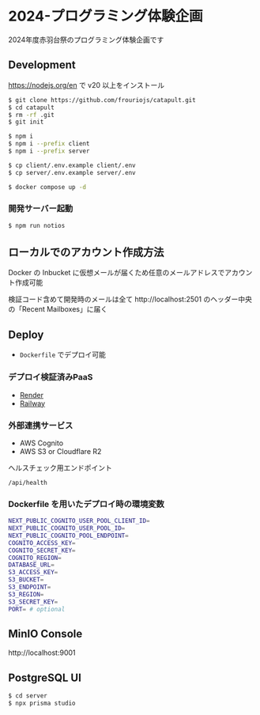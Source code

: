 # 2024-プログラミング体験企画

2024年度赤羽台祭のプログラミング体験企画です

## Development

https://nodejs.org/en で v20 以上をインストール

```sh
$ git clone https://github.com/frouriojs/catapult.git
$ cd catapult
$ rm -rf .git
$ git init
```

```sh
$ npm i
$ npm i --prefix client
$ npm i --prefix server
```

```sh
$ cp client/.env.example client/.env
$ cp server/.env.example server/.env
```

```sh
$ docker compose up -d
```

### 開発サーバー起動

```sh
$ npm run notios
```

## ローカルでのアカウント作成方法

Docker の Inbucket に仮想メールが届くため任意のメールアドレスでアカウント作成可能

検証コード含めて開発時のメールは全て http://localhost:2501 のヘッダー中央の「Recent Mailboxes」に届く

## Deploy

- `Dockerfile` でデプロイ可能

### デプロイ検証済みPaaS

- [Render](https://render.com)
- [Railway](https://railway.app)

### 外部連携サービス

- AWS Cognito
- AWS S3 or Cloudflare R2

ヘルスチェック用エンドポイント

`/api/health`

### Dockerfile を用いたデプロイ時の環境変数

```sh
NEXT_PUBLIC_COGNITO_USER_POOL_CLIENT_ID=
NEXT_PUBLIC_COGNITO_USER_POOL_ID=
NEXT_PUBLIC_COGNITO_POOL_ENDPOINT=
COGNITO_ACCESS_KEY=
COGNITO_SECRET_KEY=
COGNITO_REGION=
DATABASE_URL=
S3_ACCESS_KEY=
S3_BUCKET=
S3_ENDPOINT=
S3_REGION=
S3_SECRET_KEY=
PORT= # optional
```

## MinIO Console

http://localhost:9001

## PostgreSQL UI

```sh
$ cd server
$ npx prisma studio
```
